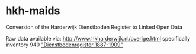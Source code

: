 # hkh-maids
Conversion of the Harderwijk Dienstboden Register to Linked Open Data

Raw data available via: http://www.hkharderwijk.nl/overige.html specifically inventory 940 ["Dienstbodenregister 1887-1909"](http://www.hkharderwijk.nl/nah/inv%20940%20Dienstbodenregister%201887-1909.pdf)

